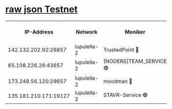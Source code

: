 [raw json Testnet](https://rpc-check.jaclalt.stavr.tech/jaclalt/rpc-jaclalt-result.json)
=

<table><tr><th>IP-Address</th><th>Network</th><th>Moniker</th><th>Latest Block Height</th><th>Earliest Block Height</th><th>Catching Up</th><th>Tx Index</th><th>Voting Power</th><th>Scan Time</th></tr><tr><td>142.132.202.92:26857</td><td>lupulella-2</td><td>TrustedPoint 🔴</td><td>6650831</td><td>6282001</td><td>False</td><td>off</td><td>5</td><td>2024-02-13T16:12:00.471925128UTC</td></tr><tr><td>65.108.226.26:43657</td><td>lupulella-2</td><td>[NODERS]TEAM_SERVICE 🟢</td><td>6650831</td><td>6282001</td><td>False</td><td>on</td><td>0</td><td>2024-02-13T16:12:00.876500610UTC</td></tr><tr><td>173.249.56.120:29657</td><td>lupulella-2</td><td>moodman 🔴</td><td>6650831</td><td>6550831</td><td>False</td><td>off</td><td>940134</td><td>2024-02-13T16:12:00.177437245UTC</td></tr><tr><td>135.181.210.171:19127</td><td>lupulella-2</td><td>STAVR-Service 🟢</td><td>6650830</td><td>6647001</td><td>False</td><td>on</td><td>0</td><td>2024-02-13T16:11:51.635736143UTC</td></tr></table>
